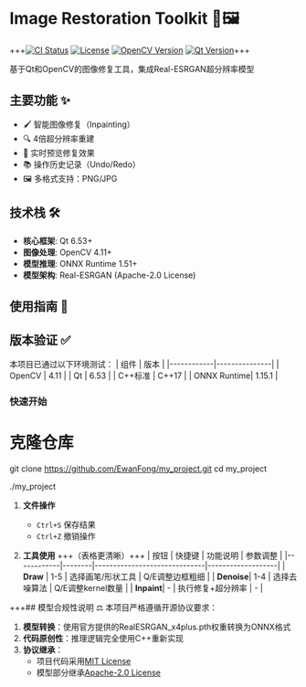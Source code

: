 # Image Restoration Toolkit 🔧🖼️

+++[![CI Status](https://github.com/Ewanfong/image-restoration-toolkit/actions/workflows/build.yml/badge.svg)](https://github.com/yourusername/image-restoration-toolkit/actions)
[![License](https://img.shields.io/badge/License-MIT-yellow.svg)](LICENSE)
[![OpenCV Version](https://img.shields.io/badge/OpenCV-4.11%2B-blue)](https://opencv.org)
[![Qt Version](https://img.shields.io/badge/Qt-6.53%2B-green)](https://www.qt.io)+++

基于Qt和OpenCV的图像修复工具，集成Real-ESRGAN超分辨率模型

## 主要功能 ✨
- 🖌️ 智能图像修复（Inpainting）
- 🔍 4倍超分辨率重建
- 🎨 实时预览修复效果
- 📚 操作历史记录（Undo/Redo）
- 🖼️ 多格式支持：PNG/JPG

## 技术栈 🛠️
- **核心框架**: Qt 6.53+ 
- **图像处理**: OpenCV 4.11+
- **模型推理**: ONNX Runtime 1.51+
- **模型架构**: Real-ESRGAN (Apache-2.0 License)

## 使用指南 📖
## 版本验证 ✅
本项目已通过以下环境测试：
| 组件       | 版本          |
|------------|---------------|
| OpenCV     | 4.11         |
| Qt         | 6.53        |
| C++标准    | C++17         |
| ONNX Runtime| 1.15.1        |

### 快速开始
# 克隆仓库
git clone https://github.com/EwanFong/my_project.git
cd my_project

./my_project
1. **文件操作**
   - `Ctrl+S` 保存结果
   - `Ctrl+Z` 撤销操作

2. **工具使用** +++（表格更清晰）+++
| 按钮       | 快捷键 | 功能说明                     | 参数调整          |
|------------|--------|------------------------------|-------------------|
| **Draw**   | 1-5    | 选择画笔/形状工具            | Q/E调整边框粗细   |
| **Denoise**| 1-4    | 选择去噪算法                 | Q/E调整kernel数量 |
| **Inpaint**| -      | 执行修复+超分辨率            | -                 |

+++## 模型合规性说明 ⚖️
本项目严格遵循开源协议要求：
1. **模型转换**：使用官方提供的RealESRGAN_x4plus.pth权重转换为ONNX格式
2. **代码原创性**：推理逻辑完全使用C++重新实现
3. **协议继承**：
   - 项目代码采用[MIT License](LICENSE)
   - 模型部分继承[Apache-2.0 License](thirdparty/RealESRGAN_LICENSE)
